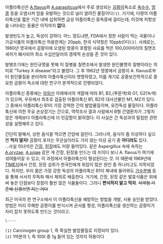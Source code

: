 아플라톡신은 [A.flavus](aspergillus%20flavus.md)와
[A.parasiticus](aspergillus%20parasiticus.md)에서 주로 생성되는
[곰팡이](%EA%B3%B0%ED%8C%A1%EC%9D%B4.md)독소로
[옥수수](%EC%98%A5%EC%88%98%EC%88%98.md), [땅콩](%EB%95%85%EC%BD%A9.md) 등을
오염시켜 암을 유발하는 것으로 널리 알려진 물질이다`[1]`. 거기에, 다량의 아플라톡신을 짧은 기간 내에 섭취하면 급성 아플라톡신 중독증에
걸리는데, 이것에 저항성을 나타내는 동물은 아직까지 **없다**.

발생빈도가 높고, 독성이 강하다. 어느 정도냐면, FDA에서 정한 사람이 먹는 곡물이나 가공식품의 아플라톡신 허용한계는 20ppb, 한국
식약청은 10ppb(!)다`[2]`. 사례로는, 1960년 영국에서 곰팡이에 오염된 땅콩이 포함된 사료를 먹은 100,000마리의 칠면조
새끼가 폐사되어 최소 수십만달러의 경제적 손상을 준 것이 있다.

발병초기에는 원인규명을 못해 이 질병을 칠면조에서 발생한 원인불명의 질병이라는 의미로 “Turkey X disease”라고 불렀다. 그 후
1962년 땅콩에서 곰팡이 A. flavus로부터 원인물질을 분리하여 아플라톡신이라 명명하였고, 이를 계기로 공중보건학적으로 중요한 곰팡이
독소에 대한 연구가 본격적으로 진행되었다.  

아플라톡신 종류에는 [자외선](%EC%9E%90%EC%99%B8%EC%84%A0.md) 아래에서의 색깔에 따라 B1, B2,(푸른색)와
G1, G2(녹색)가 있으며, 우유에서 최초로 검출된 아플라톡신 B1, B2의 대사산물인 M1, M2가 있다.  
그 중에서 아플라톡신 B1이 가장 강력한 간의 발암물질이며, 유전독성 물질이다. 아플라톡신에 의한 주요 손상장기는 간으로, 역학조사 결과
사람에서 B형 간염환자가 그렇치 않은 개체보다 아플라톡신에 더 민감함이 밝혀졌다. 이 사실은 간 독성과의 밀접한 관련성을 설명해주고 있다.

간단히 말해서, 상한 음식을 먹으면 간암에 걸린다. 그러니까, 음식이 좀 이상하다 싶으면 **먹지 말자!** 곰팡이 포자는 무균실이라도 가지
않는 이상 공기 중 **어디라도** 있다.  
...사실 이녀석은 [간장](%EA%B0%84%EC%9E%A5.md), [된장](%EB%90%9C%EC%9E%A5.md)에도 미량
들어있다. 같은 Aspergillus 속에 속하는 [A.oryzae](Aspergillus%20oryzae.md),
[A.sojae](Aspergillus%20sojae.md) 같은 게 간장, 된장을 만드는 데 쓰이다 보니 A. flavus가 여기에
섞여들어갈 수 있고, 이 과정에서 아플라톡신이 형성된다는 것. 이 때문에 1969년에
[TIME지](%ED%83%80%EC%9E%84.md)에서 간장, 된장 섭취가 한국인에게 위암이 많은 원인 중 하나라고도 지목되었다.
하지만, 우리 몸은 가장 강한 독성의 아플라톡신 B1이 체내에 들어와도
[가수분해](%EA%B0%80%EC%88%98%EB%B6%84%ED%95%B4.md) 등을 통해 서서히 무독화 해서 체외로 배출한다.
거기에, 간장, 된장 같은 발효식품은 위에 써 놓은 단점보다 장점이 훨씬 많은 식품들이다. 그러니 **편식하지 말고 먹자**.
<del>식약청 기준에 신경쓰면 지는 거다</del>

최근 미국의 한 연구소에서 이 아플라톡신을 예방하는 방법을 개발, 사용 승인을 받았다. 방법은 미리 무해한 곰팡이를 번식시켜 균사를 형성,
아플라톡신을 생산하는 곰팡이가 자리 잡지 못하도록 만드는 것이라고.  

`\----`

`[1]` Carcinogen group 1, 즉 확실한 발암물질로 지정되어 있다.  
`[2]` 1억분의 1, 즉 100t 중 1g 들어 있는 것까지 허용이다

